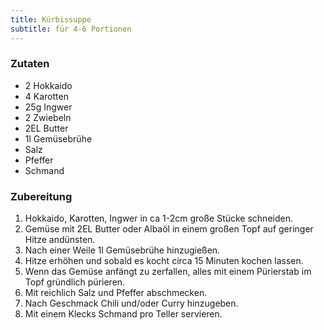 ```yaml
---
title: Kürbissuppe
subtitle: für 4-6 Portionen
---
```


### Zutaten
* 2 Hokkaido
* 4 Karotten
* 25g Ingwer
* 2 Zwiebeln
* 2EL Butter
* 1l Gemüsebrühe
* Salz
* Pfeffer
* Schmand

### Zubereitung
1. Hokkaido, Karotten, Ingwer in ca 1-2cm große Stücke schneiden.
1. Gemüse mit 2EL Butter oder Albaöl in einem großen Topf auf geringer Hitze andünsten.
1. Nach einer Weile 1l Gemüsebrühe hinzugießen.
1. Hitze erhöhen und sobald es kocht circa 15 Minuten kochen lassen.
1. Wenn das Gemüse anfängt zu zerfallen, alles mit einem Pürierstab im Topf gründlich pürieren.
1. Mit reichlich Salz und Pfeffer abschmecken.
1. Nach Geschmack Chili und/oder Curry hinzugeben.
1. Mit einem Klecks Schmand pro Teller servieren.
